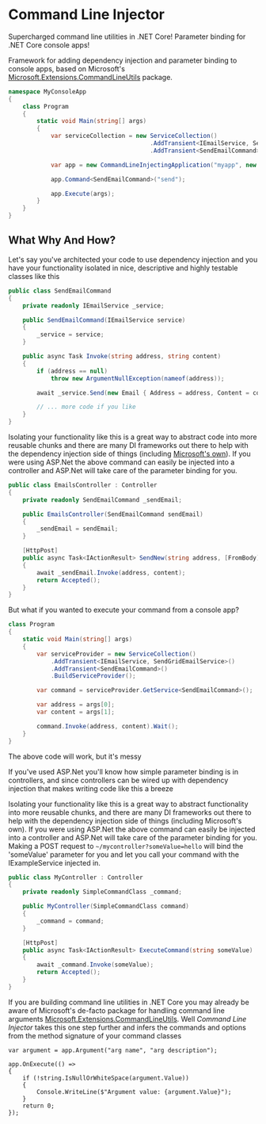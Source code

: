 # Command Line Injector

 Supercharged command line utilities in .NET Core!
Parameter binding for .NET Core console apps!

Framework for adding dependency injection and parameter binding to console apps, based on Microsoft's [Microsoft.Extensions.CommandLineUtils](https://msdn.microsoft.com/en-us/magazine/mt763239.aspx?f=255&MSPPError=-2147217396) package.


```csharp
namespace MyConsoleApp
{
    class Program
    {
        static void Main(string[] args)
        {
            var serviceCollection = new ServiceCollection()
                                        .AddTransient<IEmailService, SendGridEmailService>()
                                        .AddTransient<SendEmailCommand>();

            var app = new CommandLineInjectingApplication("myapp", new MicrosoftDependencyInjectionAdapter(serviceCollection, null));

            app.Command<SendEmailCommand>("send");

            app.Execute(args);
        }
    }
}
```

## What Why And How?


Let's say you've architected your code to use dependency injection and you have your functionality isolated in nice, descriptive and highly testable classes like this

```csharp
public class SendEmailCommand
{
    private readonly IEmailService _service; 

    public SendEmailCommand(IEmailService service)
    {
        _service = service;
    }

    public async Task Invoke(string address, string content)
    {
        if (address == null)
            throw new ArgumentNullException(nameof(address));

        await _service.Send(new Email { Address = address, Content = content });

        // ... more code if you like
    }
}
```

Isolating your functionality like this is a great way to abstract code into more reusable chunks and there are many DI frameworks out there to help with the dependency injection side of things (including [Microsoft's own](https://docs.microsoft.com/en-us/aspnet/core/fundamentals/dependency-injection?view=aspnetcore-2.1)).  If you were using ASP.Net the above command can easily be injected into a controller and ASP.Net will take care of the parameter binding for you.

```csharp
public class EmailsController : Controller
{
    private readonly SendEmailCommand _sendEmail;

    public EmailsController(SendEmailCommand sendEmail)
    {
        _sendEmail = sendEmail;
    }

    [HttpPost]
    public async Task<IActionResult> SendNew(string address, [FromBody]string content)
    {
        await _sendEmail.Invoke(address, content);
        return Accepted();
    }
}
```

But what if you wanted to execute your command from a console app?

```csharp
class Program
{
    static void Main(string[] args)
    {
        var serviceProvider = new ServiceCollection()
            .AddTransient<IEmailService, SendGridEmailService>()
            .AddTransient<SendEmailCommand>()
            .BuildServiceProvider();

        var command = serviceProvider.GetService<SendEmailCommand>();

        var address = args[0];
        var content = args[1];

        command.Invoke(address, content).Wait();
    }
}
```
The above code will work, but it's messy



If you've used ASP.Net you'll know how simple parameter binding is in controllers, and since controllers can be wired up with dependency injection that makes writing code like this a breeze

Isolating your functionality like this is a great way to abstract functionality into more reusable chunks, and there are many DI frameworks out there to help with the dependency injection side of things (including Microsoft's own).  If you were using ASP.Net the above command can easily be injected into a controller and ASP.Net will take care of the parameter binding for you.  Making a POST request to `~/mycontroller?someValue=hello` will bind the 'someValue' parameter for you and let you call your command with the IExampleService injected in.


```csharp
public class MyController : Controller
{
    private readonly SimpleCommandClass _command;

    public MyController(SimpleCommandClass command)
    {
        _command = command;
    }

    [HttpPost]
    public async Task<IActionResult> ExecuteCommand(string someValue)
    {
        await _command.Invoke(someValue);
        return Accepted();
    }
}
```




If you are building command line utilities in .NET Core you may already be aware of Microsoft's de-facto package for handling command line arguments [Microsoft.Extensions.CommandLineUtils](https://msdn.microsoft.com/en-us/magazine/mt763239.aspx?f=255&MSPPError=-2147217396).  Well _Command Line Injector_ takes this one step further and infers the commands and options from the method signature of your command classes

```
var argument = app.Argument("arg name", "arg description");

app.OnExecute(() =>
{
    if (!string.IsNullOrWhiteSpace(argument.Value))
    {
        Console.WriteLine($"Argument value: {argument.Value}");
    }
    return 0;
});
```